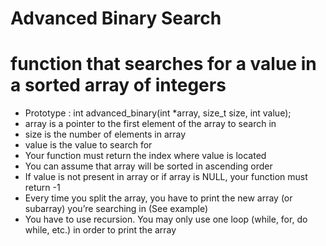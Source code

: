# Advanced Binary Search
# function that searches for a value in a sorted array of integers
* Prototype : int advanced_binary(int *array, size_t size, int value);
* array is a pointer to the first element of the array to search in
* size is the number of elements in array
* value is the value to search for
* Your function must return the index where value is located
* You can assume that array will be sorted in ascending order
* If value is not present in array or if array is NULL, your function must return -1
* Every time you split the array, you have to print the new array (or subarray) you’re searching in (See example)
* You have to use recursion. You may only use one loop (while, for, do while, etc.) in order to print the array
